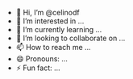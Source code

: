 - 👋 Hi, I’m @celinodf
- 👀 I’m interested in ...
- 🌱 I’m currently learning ...
- 💞️ I’m looking to collaborate on ...
- 📫 How to reach me ...
- 😄 Pronouns: ...
- ⚡ Fun fact: ...

<!---
celinodf/celinodf is a ✨ special ✨ repository because its `README.md` (this file) appears on your GitHub profile.
You can click the Preview link to take a look at your changes.
--->
